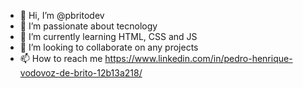 - 👋 Hi, I’m @pbritodev
- 👀 I’m passionate about tecnology
- 🌱 I’m currently learning HTML, CSS and JS
- 💞️ I’m looking to collaborate on any projects
- 📫 How to reach me https://www.linkedin.com/in/pedro-henrique-vodovoz-de-brito-12b13a218/
